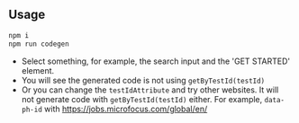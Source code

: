 ## Usage

```bash
npm i 
npm run codegen
```

- Select something, for example, the search input and the 'GET STARTED' element.
- You will see the generated code is not using `getByTestId(testId)`
- Or you can change the `testIdAttribute` and try other websites. It will not generate code with `getByTestId(testId)` either. For example, `data-ph-id` with https://jobs.microfocus.com/global/en/